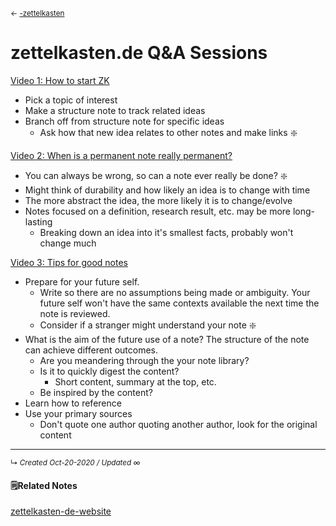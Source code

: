 <small>← [-zettelkasten](-zettelkasten)</small>

# zettelkasten.de Q&A Sessions
[Video 1: How to start ZK](https://zettelkasten.de/posts/qna-1-how-to-start/)

- Pick a topic of interest
- Make a structure note to track related ideas
- Branch off from structure note for specific ideas
	- Ask how that new idea relates to other notes and make links  ❇️

[Video 2: When is a permanent note really permanent?](https://zettelkasten.de/posts/qna-2-permanent-notes/)

- You can always be wrong, so can a note ever really be done? ❇️
- Might think of durability and how likely an idea is to change with time
- The more abstract the idea, the more likely it is to change/evolve
- Notes focused on a definition, research result, etc. may be more long-lasting
	- Breaking down an idea into it's smallest facts, probably won't change much

[Video 3: Tips for good notes](https://zettelkasten.de/posts/qna-3-how-to-write-good-notes/)

- Prepare for your future self. 
	- Write so there are no assumptions being made or ambiguity. Your future self won't have the same contexts available the next time the note is reviewed.
	- Consider if a stranger might understand your note ❇️
- What is the aim of the future use of a note? The structure of the note can achieve different outcomes.
	- Are you meandering through the your note library?
	- Is it to quickly digest the content? 
		- Short content, summary at the top, etc.
	- Be inspired by the content?
- Learn how to reference
- Use your primary sources
	- Don't quote one author quoting another author, look for the original content



---

<small>↳ <i>Created Oct-20-2020 / Updated ∞ </i></small>
<br>

#### 🗒Related Notes
[zettelkasten-de-website](../slipbox/zettelkasten-de-website)


